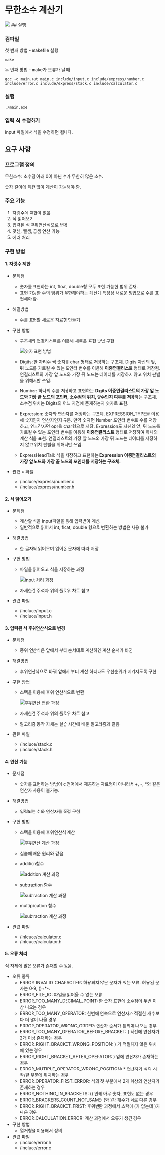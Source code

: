 # 무한소수 계산기
<img src="https://img.shields.io/badge/C-A8B9CC?style=for-the-badge&logo=C&logoColor=white">
## 실행

### 컴파일

첫 번째 방법 - makefile 실행

```shell
make
```
두 번째 방법 - make가 오류가 날 때
```shell
gcc -o main.out main.c include/input.c include/express/number.c include/error.c include/express/stack.c include/calculator.c
```
### 실행
```shell
./main.exe
```

### 입력 식 수정하기
input 파일에서 식을 수정하면 됩니다.

## 요구 사항

### 프로그램 정의

무한소수: 소수점 아래 0이 아닌 수가 무한히 많은 소수.

숫자 길이에 제한 없이 계산이 가능해야 함.

### 주요 기능

1. 자릿수에 제한이 없음
2. 식 읽어오기
3. 입력된 식 후위연산식으로 변경
4. 덧셈, 뺄셈, 곱셈 연산 가능
4. 에러 처리

### 구현 방법

#### 1. 자릿수 제한

* 문제점

  * 숫자를 표현하는 int, float, double형 모두 표현 가능한 범위 존재.
  * 표현 가능한 수의 범위가 무한해야하는 계산기 특성상 새로운 방법으로 수를 표현해야 함.

* 해결방법

  * 수를 표현할 새로운 자료형 만들기

* 구현 방법

  * 구조체와 연결리스트를 이용해 새로운 표현 방법 구현.

    ![숫자 표현 방법](./img/ExpressHeadTail_background.png)

  * Digits: 한 자리수 씩 숫자를 char 형태로 저장하는 구조체. Digits 자신의 앞, 뒤 노드를 가르킬 수 있는 포인터 변수를 이용해 **이중연결리스트** 형태로 저장됨. 연결리스트의 가장 앞 노드와 가장 뒤 노드는 데이터를 저장하지 않고 위치 판별을 위해서만 쓰임.

  * Number: 하나의 수를 저장하고 표현하는 **Digits 이중연결리스트의 가장 앞 노드와 가장 끝 노드의 포인터, 소수점의 위치, 양수인지 여부를 저장**하는 구조체. 소수점 위치는 Digits의 어느 지점에 존재하는지 숫자로 표현.

  * Expression: 숫자와 연산자를 저장하는 구조체. EXPRESSION_TYPE을 이용해 숫자인지 연산자인지 구분. 만약 숫자면 Number 포인터 변수로 수를 저장하고, 연ㅅ간자면 opr을 char형으로 저장. Expression도 자신의 앞, 뒤 노드를 가르킬 수 있는 포인터 변수를 이용해 **이중연결리스트** 형태로 저장하여 하나의 계산 식을 표현. 연결리스트의 가장 앞 노드와 가장 뒤 노드는 데이터를 저장하지 않고 위치 판별을 위해서만 쓰임.

  * ExpressHeadTail: 식을 저장하고 표현하는 **Expression 이중연결리스트의 가장 앞 노드와 가장 끝 노드의 포인터를 저장하는 구조체.**

* 관련 c 파일

  * /include/express/number.c
  * /include/express/number.h

#### 2. 식 읽어오기

* 문제점

  * 계산할 식을 input파일을 통해 입력받아 계산.
  * 일반적으로 읽어서 int, float, double 형으로 변환하는 방법은 사용 불가

* 해결방법

  * 한 글자씩 읽어오며 읽어온 문자에 따라 저장

* 구현 방법

  * 파일을 읽어오고 식을 저장하는 과정

    ![input 처리 과정](./img/read_and_analyze_background.png)

  * 자세한건 주석과 위의 플로우 차트 참고

* 관련 파일

  * /include/input.c
  * /include/input.h

#### 3. 입력된 식 후위연산식으로 변경

* 문제점
  * 중위 연산식은 앞에서 부터 순서대로 계산하면 계산 순서가 바뀜
  
* 해결방법
  * 후위연산식으로 바꿔 앞에서 부터 계산 하더라도 우선순위가 지켜지도록 구현
  
* 구현 방법

  * 스택을 이용해 후위 연산식으로 변환

    ![후위연산 변환 과정](./img/Postfix_background.png)

  * 자세한건 주석과 위의 플로우 차트 참고

  * 알고리즘 동작 자체는 실습 시간에 배운 알고리즘과 같음

* 관련 파일

  * /include/stack.c
  * /include/stack.h


#### 4. 연산 기능

* 문제점
  * 숫자를 표현하는 방법이 c 언어에서 제공하는 자료형이 아니라서 +, -, *와 같은 연산자 사용이 불가능.
  
* 해결방법
  * 입력되는 수와 연산자를 직접 구현
  
* 구현 방법

  * 스택을 이용해 후위연산식 계산

    ![후위연산 계산 과정](./img/calculation_background.png)

  * 실습때 배운 원리와 같음

  * addition함수

    ![addition 계산 과정](./img/calculation_add_background.png)

  * subtraction 함수

    ![subtraction 계산 과정](./img/calculation_subtraction_background.png)

  * multiplication 함수

    ![subtraction 계산 과정](./img/calculation_multiplication_background.png)

* 관련 파일

  * /inlcude/calculator.c
  * /inlcude/calculator.h

#### 5. 오류 처리

식 자체에 많은 오류가 존재할 수 있음.

* 오류 종류
  * ERROR_INVALID_CHARACTER: 허용되지 않은 문자가 있는 오류. 허용된 문자는 0-9, ()+*-.
  * ERROR_FILE_IO: 파일을 읽어올 수 없는 오류
  * ERROR_TOO_MANY_DECIMAL_POINT: 한 숫자 표현에 소수점이 두번 이상 나오는 경우
  * ERROR_TOO_MANY_OPERATOR: 한번에 연속으로 연산자가 적절한 개수보다 더 많이 나올 경우
  * ERROR_OPERATOR_WRONG_ORDER: 연산자 순서가 틀리게 나오는 경우
  * ERROR_TOO_MANY_OPERATOR_BEFORE_BRACKET: ( 직전에 연산자가 2개 이상 존재하는 경우
  * ERROR_RIGHT_BRACKET_WRONG_POSITION: ) 가 적절하지 않은 위치에 있는 경우
  * ERROR_RIGHT_BRACKET_AFTER_OPERATOR: ) 앞에 연산자가 존재하는 경우
  * ERROR_MUTIPLE_OPERATOR_WRONG_POSITION: * 연산자가 식의 시작/끝 부분에 위치하는 경우
  * ERROR_OPERATOR_FIRST_ERROR: 식의 첫 부분에서 2개 이상의 연산자가 존재하는 경우
  * ERROR_NOTHING_IN_BRACKETS: () 안에 아무 숫자, 표현도 없는 경우
  * ERROR_BRACKERS_COUNT_NOT_SAME: (와 )가 개수가 서로 다른 경우
  * ERROR_RIGHT_BRACKET_FRIST: 후위변환 과정에서 스택에 (가 없는데 )가 나온 경우
  * ERROR_CALCULATION_ERROR: 계산 과정에서 오류가 생긴 경우
* 구현 방법
  * 열거형을 이용해서 정의
* 관련 파일
  * /include/error.h
  * /include/error.c
